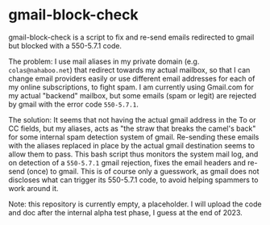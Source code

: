 # gmail-block-check
gmail-block-check is a script to fix and re-send emails redirected to gmail but blocked with a 550-5.7.1 code.

The problem: I use mail aliases in my private domain (e.g. `colas@nahaboo.net`) that redirect towards my actual mailbox, so that I can change email providers easily or use different email addresses for each of my online subscriptions, to fight spam. I am currently using Gmail.com for my actual "backend" mailbox, but some emails (spam or legit) are rejected by gmail with the error code `550-5.7.1`.

The solution: It seems that not having the actual gmail address in the To or CC fields, but my aliases, acts as "the straw that breaks the camel's back" for some internal spam detection system of gmail. Re-sending these emails with the aliases replaced in place by the actual gmail destination seems to allow them to pass. This bash script thus monitors the system mail log, and on detection of a `550-5.7.1` gmail rejection, fixes the email headers and re-send (once) to gmail. This is of course only  a guesswork, as gmail does not discloses what can trigger its 550-5.7.1 code, to avoid helping spammers to work around it.

Note: this repository is currently empty, a placeholder. I will upload the code and doc after the internal alpha test phase, I guess at the end of 2023.
